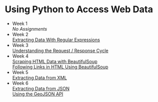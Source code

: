 # Using Python to Access Web Data
- Week 1 <br />
  *No Assignments*
- Week 2 <br />
  [Extracting Data With Regular Expressions](https://github.com/jithendra-varma/Python-for-Everybody-Specialization-Codes/blob/main/Using%20Python%20to%20Access%20Web%20Data/ExtractingDataWithRegularExpressions.py)
- Week 3 <br />
  [Understanding the Request / Response Cycle](https://github.com/jithendra-varma/Python-for-Everybody-Specialization-Codes/blob/main/Using%20Python%20to%20Access%20Web%20Data/UnderstandingtheRequestResponseCycle.py)
- Week 4 <br />
  [Scraping HTML Data with BeautifulSoup](https://github.com/jithendra-varma/Python-for-Everybody-Specialization-Codes/blob/main/Using%20Python%20to%20Access%20Web%20Data/ScrapingHTMLDatawithBeautifulSoup.py) <br />
  [Following Links in HTML Using BeautifulSoup](https://github.com/jithendra-varma/Python-for-Everybody-Specialization-Codes/blob/main/Using%20Python%20to%20Access%20Web%20Data/FollowingLinksinHTMLUsingBeautifulSoup.py)
- Week 5 <br />
  [Extracting Data from XML](https://github.com/jithendra-varma/Python-for-Everybody-Specialization-Codes/blob/main/Using%20Python%20to%20Access%20Web%20Data/ExtractingDatafromXML.py)
- Week 6 <br />
  [Extracting Data from JSON](https://github.com/jithendra-varma/Python-for-Everybody-Specialization-Codes/blob/main/Using%20Python%20to%20Access%20Web%20Data/ExtractingDatafromJSON.py) <br />
  [Using the GeoJSON API](https://github.com/jithendra-varma/Python-for-Everybody-Specialization-Codes/blob/main/Using%20Python%20to%20Access%20Web%20Data/UsingtheGeoJSONAPI.py)
